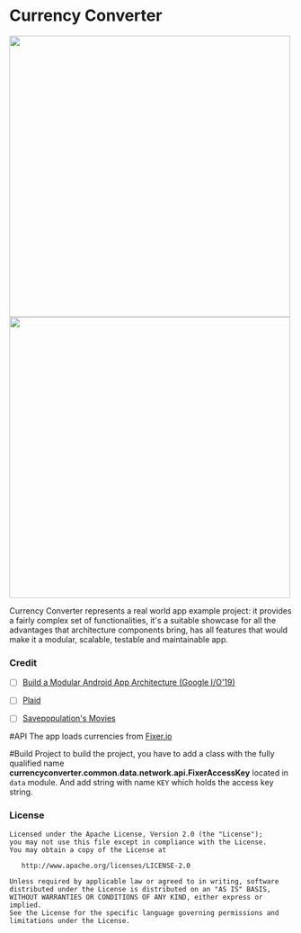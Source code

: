 # Currency Converter

<img src="https://github.com/ShabanKamell/CurrencyConverter/blob/master/blob/raw/home3.png" height="500"> <img src="https://github.com/ShabanKamell/CurrencyConverter/blob/master/blob/raw/calc.png" height="500">


Currency Converter represents a real world app example project: it provides a fairly complex set of functionalities, it's a suitable showcase for all the advantages that architecture components bring, has all features that would make it a modular, scalable, testable and maintainable app.
 
 ### Credit
- [ ] [Build a Modular Android App Architecture (Google I/O'19)](https://www.youtube.com/watch?v=PZBg5DIzNww)
- [ ] [Plaid](https://github.com/android/plaid)
- [ ] [Savepopulation's Movies](https://github.com/savepopulation/movies)


#API
The app loads currencies from [Fixer.io](https://fixer.io/)

#Build Project
to build the project, you have to add a class with the fully qualified name **currencyconverter.common.data.network.api.FixerAccessKey** located in `data` module. And add string with name  `KEY` which holds the access key string.

 ### License
```
Licensed under the Apache License, Version 2.0 (the "License");
you may not use this file except in compliance with the License.
You may obtain a copy of the License at

   http://www.apache.org/licenses/LICENSE-2.0

Unless required by applicable law or agreed to in writing, software
distributed under the License is distributed on an "AS IS" BASIS,
WITHOUT WARRANTIES OR CONDITIONS OF ANY KIND, either express or implied.
See the License for the specific language governing permissions and
limitations under the License.
```
